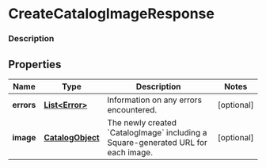 
# CreateCatalogImageResponse

### Description



## Properties
Name | Type | Description | Notes
------------ | ------------- | ------------- | -------------
**errors** | [**List&lt;Error&gt;**](Error.md) | Information on any errors encountered. |  [optional]
**image** | [**CatalogObject**](CatalogObject.md) | The newly created &#x60;CatalogImage&#x60; including a Square-generated URL for each image. |  [optional]



